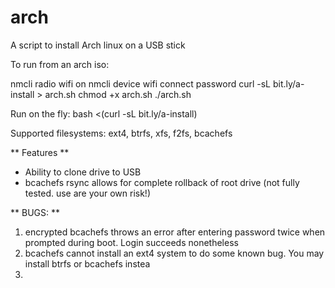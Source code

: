 # arch
A script to install Arch linux on a USB stick

To run from an arch iso:

nmcli radio wifi on
nmcli device wifi connect <WIFI-SSID> password <WIFI-PASSWORD>
curl -sL bit.ly/a-install > arch.sh
chmod +x arch.sh
./arch.sh

Run on the fly: bash <(curl -sL bit.ly/a-install)

Supported filesystems: ext4, btrfs, xfs, f2fs, bcachefs

** Features **

- Ability to clone drive to USB
- bcachefs rsync allows for complete rollback of root drive (not fully tested. use are your own risk!)


** BUGS: **

1. encrypted bcachefs throws an error after entering password twice when prompted during boot. Login succeeds nonetheless
2. bcachefs cannot install an ext4 system to do some known bug. You may install btrfs or bcachefs instea
3. 


